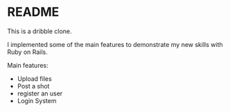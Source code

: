 # README



This is a dribble clone.

I implemented some of the main features to demonstrate my new skills with Ruby on Rails.

Main features:

* Upload files
* Post a shot
* register an user
* Login System

